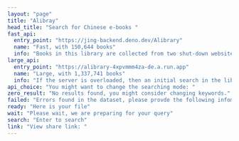 ```yaml
---
layout: "page"
title: "Alibray"
head_title: "Search for Chinese e-books "
fast_api:
  entry_point: "https://jing-backend.deno.dev/Alibrary"
  name: "Fast, with 150,644 books"
  info: "Books in this library are collected from two shut-down websites: ePubee and 我的小书屋. The searching is fast, we recommand it as default."
large_api:
  entry_point: "https://alibrary-4xpvmmm4za-de.a.run.app"
  name: "Large, with 1,337,741 books"
  info: "If the server is overloaded, then an initial search in the library will take around 80 seconds. But later searches enjoy high speed since the standby server is warmed up. Frequent usage of this library might cause the author, Jianyu MA, to pay a lot for the running server. For sustainable development of this service, please use it with caution."
api_choice: "You might want to change the searching mode: " 
zero_result: "No results found, you might consider changing keywords."
failed: "Errors found in the dataset, please provde the following infomation to https://github.com/JingMatrix/Alibrary/issues : "
ready: "Here is your file"
wait: "Please wait, we are preparing for your query"
search: "Enter to search"
link: "View share link: "
---
```


<script setup>
import Alibray from '../../components/Alibrary/search.vue'
</script>

<Alibray />
